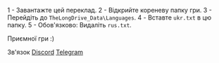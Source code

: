 1 - Завантажте цей переклад.
2 - Відкрийте кореневу папку гри.
3 - Перейдіть до `TheLongDrive_Data\Languages`.
4 - Вставте `ukr.txt` в цю папку.
5 - Обов'язково: Видаліть `rus.txt`.

Приємної гри :)

Зв'язок
[Discord](https://discord.gg/ucYKHK7VV6)
[Telegram](https://t.me/fruin_studios)
